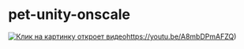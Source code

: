 # pet-unity-onscale
[![Клик на картинку откроет видео](https://img.youtube.com/vi/A8mbDPmAFZQ/maxresdefault.jpg)](https://youtu.be/T-D1KVIuvjA)https://youtu.be/A8mbDPmAFZQ)
